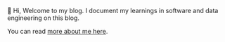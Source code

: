 👋 Hi, Welcome to my blog. I document my learnings in software and data engineering on this blog.

You can read [more about me here](https://jithendray.github.io/about.html).